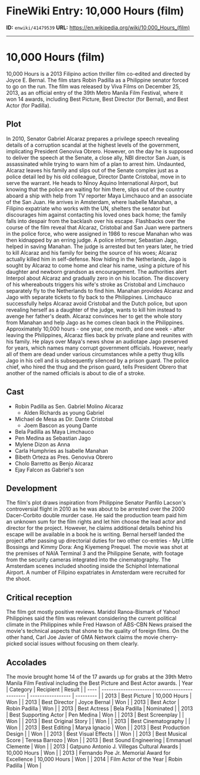 # FineWiki Entry: 10,000 Hours (film)

**ID:** `enwiki/41479539`
**URL:** <https://en.wikipedia.org/wiki/10,000_Hours_(film)>

--- 

# 10,000 Hours (film)
10,000 Hours is a 2013 Filipino action thriller film co-edited and directed by Joyce E. Bernal. The film stars Robin Padilla as a Philippine senator forced to go on the run. The film was released by Viva Films on December 25, 2013, as an official entry of the 39th Metro Manila Film Festival, where it won 14 awards, including Best Picture, Best Director (for Bernal), and Best Actor (for Padilla).

## Plot
In 2010, Senator Gabriel Alcaraz prepares a privilege speech revealing details of a corruption scandal at the highest levels of the government, implicating President Genoviva Obrero. However, on the day he is supposed to deliver the speech at the Senate, a close ally, NBI director San Juan, is assassinated while trying to warn him of a plan to arrest him. Undaunted, Alcaraz leaves his family and slips out of the Senate complex just as a police detail led by his old colleague, Director Dante Cristobal, move in to serve the warrant. He heads to Ninoy Aquino International Airport, but knowing that the police are waiting for him there, slips out of the country aboard a ship with help from TV reporter Maya Limchauco and an associate of the San Juan. He arrives in Amsterdam, where Isabelle Manahan, a Filipino expatriate who works with the UN, shelters the senator but discourages him against contacting his loved ones back home; the family falls into despair from the backlash over his escape.
Flashbacks over the course of the film reveal that Alcaraz, Cristobal and San Juan were partners in the police force, who were assigned in 1986 to rescue Manahan who was then kidnapped by an erring judge. A police informer, Sebastian Jago, helped in saving Manahan. The judge is arrested but ten years later, he tried to kill Alcaraz and his family for being the source of his woes; Alcaraz actually killed him in self-defense. Now hiding in the Netherlands, Jago is sought by Alcaraz to come home and clear his name, using a picture of his daughter and newborn grandson as encouragement.
The authorities alert Interpol about Alcaraz and gradually zero in on his location. The discovery of his whereabouts triggers his wife's stroke as Cristobal and Limchauco separately fly to the Netherlands to find him. Manahan provides Alcaraz and Jago with separate tickets to fly back to the Philippines. Limchauco successfully helps Alcaraz avoid Cristobal and the Dutch police, but upon revealing herself as a daughter of the judge, wants to kill him instead to avenge her father's death. Alcaraz convinces her to get the whole story from Manahan and help Jago as he comes clean back in the Philippines.
Approximately 10,000 hours - one year, one month, and one week - after leaving the Philippines, Alcaraz flies back by private plane and reunites with his family. He plays over Maya's news show an audiotape Jago preserved for years, which names many corrupt government officials. However, nearly all of them are dead under various circumstances while a petty thug kills Jago in his cell and is subsequently silenced by a prison guard. The police chief, who hired the thug and the prison guard, tells President Obrero that another of the named officials is about to die of a stroke.

## Cast
- Robin Padilla as Sen. Gabriel Molino Alcaraz 
  - Alden Richards as young Gabriel
- Michael de Mesa as Dir. Dante Cristobal
  - Joem Bascon as young Dante
- Bela Padilla as Maya Limchauco
- Pen Medina as Sebastian Jago
- Mylene Dizon as Anna
- Carla Humphries as Isabelle Manahan
- Bibeth Orteza as Pres. Genoviva Obrero
- Cholo Barretto as Benjo Alcaraz
- Ejay Falcon as Gabriel's son


## Development
The film's plot draws inspiration from Philippine Senator Panfilo Lacson's controversial flight in 2010 as he was about to be arrested over the 2000 Dacer-Corbito double murder case. He said the production team paid him an unknown sum for the film rights and let him choose the lead actor and director for the project. However, he claims additional details behind his escape will be available in a book he is writing. Bernal herself landed the project after passing up directorial duties for two other co-entries - My Little Bossings and Kimmy Dora: Ang Kiyemeng Prequel.
The movie was shot at the premises of NAIA Terminal 3 and the Philippine Senate, with footage from the security cameras integrated into the cinematography. The Amsterdam scenes included shooting inside the Schiphol International Airport. A number of Filipino expatriates in Amsterdam were recruited for the shoot.

## Critical reception
The film got mostly positive reviews. Maridol Ranoa-Bismark of Yahoo! Philippines said the film was relevant considering the current political climate in the Philippines while Fred Hawson of ABS-CBN News praised the movie's technical aspects that shone to the quality of foreign films.
On the other hand, Carl Joe Javier of GMA Network claims the movie cherry-picked social issues without focusing on them clearly.

## Accolades
The movie brought home 14 of the 17 awards up for grabs at the 39th Metro Manila Film Festival including the Best Picture and Best Actor awards.
| Year | Category                                       | Recipient         | Result    |
| ---- | ---------------------------------------------- | ----------------- | --------- |
| 2013 | Best Picture                                   | 10,000 Hours      | Won       |
| 2013 | Best Director                                  | Joyce Bernal      | Won       |
| 2013 | Best Actor                                     | Robin Padilla     | Won       |
| 2013 | Best Actress                                   | Bela Padilla      | Nominated |
| 2013 | Best Supporting Actor                          | Pen Medina        | Won       |
| 2013 | Best Screenplay                                |                   | Won       |
| 2013 | Best Original Story                            |                   | Won       |
| 2013 | Best Cinematography                            |                   | Won       |
| 2013 | Best Editing                                   | Marya Ignacio     | Won       |
| 2013 | Best Production Design                         |                   | Won       |
| 2013 | Best Visual Effects                            |                   | Won       |
| 2013 | Best Musical Score                             | Teresa Barrozo    | Won       |
| 2013 | Best Sound Engineering                         | Emmanuel Clemente | Won       |
| 2013 | Gatpuno Antonio J. Villegas Cultural Awards    | 10,000 Hours      | Won       |
| 2013 | Fernando Poe Jr. Memorial Award for Excellence | 10,000 Hours      | Won       |
| 2014 | Film Actor of the Year                         | Robin Padilla     | Won       |

